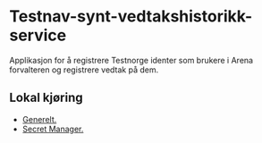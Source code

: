 # Testnav-synt-vedtakshistorikk-service
Applikasjon for å registrere Testnorge identer som brukere i Arena forvalteren og registrere vedtak på dem.

## Lokal kjøring
* [Generelt.](../../docs/local_general.md)
* [Secret Manager.](../../docs/local_secretmanager.md)
